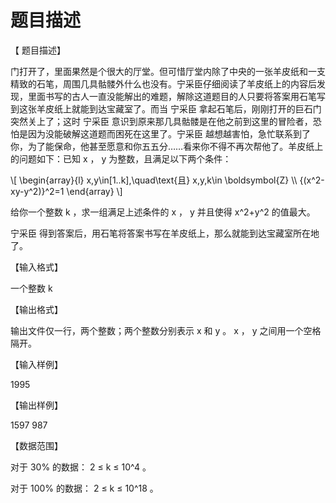 # 题目描述


<p>
【 题目描述】
</p>
<p>
门打开了，里面果然是个很大的厅堂。但可惜厅堂内除了中央的一张羊皮纸和一支精致的石笔，周围几具骷髅外什么也没有。宁采臣仔细阅读了羊皮纸上的内容后发现，里面书写的古人一直没能解出的难题，解除这道题目的人只要将答案用石笔写到这张羊皮纸上就能到达宝藏室了。而当 宁采臣 拿起石笔后，刚刚打开的巨石门突然关上了；这时 宁采臣 意识到原来那几具骷髅是在他之前到这里的冒险者，恐怕是因为没能破解这道题而困死在这里了。宁采臣 越想越害怕，急忙联系到了你，为了能保命，他甚至愿意和你五五分……看来你不得不再次帮他了。羊皮纸上的问题如下：已知 x ， y 为整数，且满足以下两个条件：
</p>
<p>
\[ \begin{array}{l} x,y\in[1..k],\quad\text{且} x,y,k\in \boldsymbol{Z} \\ {(x^2-xy-y^2)}^2=1 \end{array} \]
</p>
<p>
给你一个整数 k ，求一组满足上述条件的 x ， y 并且使得 x^2+y^2 的值最大。
</p>
<p>
宁采臣 得到答案后，用石笔将答案书写在羊皮纸上，那么就能到达宝藏室所在地了。
</p>
<p>
【输入格式】
</p>
<p>
一个整数 k
</p>
<p>
【输出格式】
</p>
<p>
输出文件仅一行，两个整数；两个整数分别表示 x 和 y 。 x ， y 之间用一个空格隔开。
</p>
<p>
【输入样例】
</p>
<p>
1995
</p>
<p>
【输出样例】
</p>
<p>
1597 987
</p>
<p>
【数据范围】
</p>
<p>
对于 30% 的数据： 2 ≤ k ≤ 10^4 。
</p>
<p>
对于 100% 的数据： 2 ≤ k ≤ 10^18 。
</p>
<p>
<br/>
</p>
